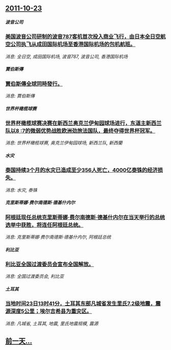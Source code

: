 ## [2011-10-23](/news/2011/10/23/index.md)

##### 波音公司
### [美国波音公司研制的波音787客机首次投入商业飞行，由日本全日空航空公司执飞从成田国际机场至香港国际机场的包机航班。](/news/2011/10/23/美国波音公司研制的波音787客机首次投入商业飞行-由日本全日空航空公司执飞从成田国际机场至香港国际机场的包机航班.md)
_消息: 全日空, 成田国际机场, 波音787, 波音公司, 香港国际机场_

##### 賈伯斯傳
### [賈伯斯傳全球同時發行。](/news/2011/10/23/賈伯斯傳全球同時發行.md)
_消息: 賈伯斯傳_

##### 世界杯橄榄球赛
### [世界杯橄榄球赛决赛在新西兰奥克兰伊甸园球场进行，东道主新西兰队以8 :7的微弱优势战胜欧洲劲旅法国队，最终夺得世界杯冠军。](/news/2011/10/23/世界杯橄榄球赛决赛在新西兰奥克兰伊甸园球场进行-东道主新西兰队以8-7的微弱优势战胜欧洲劲旅法国队-最终夺得世界杯冠军.md)
_消息: 世界杯橄榄球赛, 奥克兰伊甸园球场, 新西兰队, 新西蘭_

##### 水灾
### [泰国持续3个月的水灾已造成至少356人死亡，4000亿泰铢的经济损失。](/news/2011/10/23/泰国持续3个月的水灾已造成至少356人死亡-4000亿泰铢的经济损失.md)
_消息: 水灾, 泰铢_

##### 克里斯蒂娜·费尔南德斯·德基什内尔
### [阿根廷现任总统克里斯蒂娜·费尔南德斯·德基什内尔在当天举行的总统选举中获胜，将连任阿根廷总统。](/news/2011/10/23/阿根廷现任总统克里斯蒂娜-费尔南德斯-德基什内尔在当天举行的总统选举中获胜-将连任阿根廷总统.md)
_消息: 克里斯蒂娜·费尔南德斯·德基什内尔, 阿根廷总统_

##### 利比亚
### [ 利比亚全国过渡委员会宣布全国解放。](/news/2011/10/23/利比亚全国过渡委员会宣布全国解放.md)
_消息: 全国过渡委员会, 利比亚_

##### 土耳其
### [ 当地时间23日13时41分，土耳其东部凡城省发生里氏7.2级地震，震源深度5公里；埃尔吉希县为重灾区。](/news/2011/10/23/当地时间23日13时41分-土耳其东部凡城省发生里氏72级地震-震源深度5公里-埃尔吉希县为重灾区.md)
_消息: 凡城省, 土耳其, 地震, 里氏地震规模, 震源_

## [前一天...](/news/2011/10/21/index.md)

